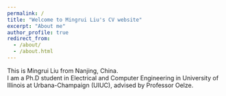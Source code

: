 ```yaml
---
permalink: /
title: "Welcome to Mingrui Liu's CV website"
excerpt: "About me"
author_profile: true
redirect_from: 
  - /about/
  - /about.html
---
```


This is Mingrui Liu from Nanjing, China.  
I am a Ph.D student in Electrical and Computer Engineering in University of Illinois at Urbana-Champaign (UIUC), advised by Professor Oelze.

